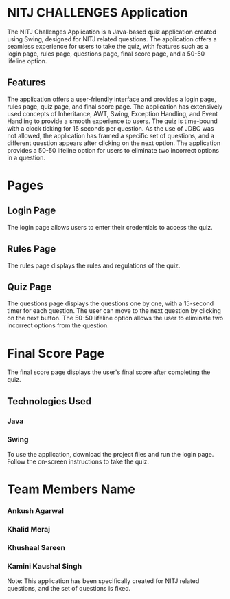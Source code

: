 # NITJ CHALLENGES Application
The NITJ Challenges Application is a Java-based quiz application created using Swing, designed for NITJ related questions. The application offers a seamless experience for users to take the quiz, with features such as a login page, rules page, questions page, final score page, and a 50-50 lifeline option.

## Features
The application offers a user-friendly interface and provides a login page, rules page, quiz page, and final score page.
The application has extensively used concepts of Inheritance, AWT, Swing, Exception Handling, and Event Handling to provide a smooth experience to users.
The quiz is time-bound with a clock ticking for 15 seconds per question.
As the use of JDBC was not allowed, the application has framed a specific set of questions, and a different question appears after clicking on the next option.
The application provides a 50-50 lifeline option for users to eliminate two incorrect options in a question.
# Pages
## Login Page
The login page allows users to enter their credentials to access the quiz.

## Rules Page
The rules page displays the rules and regulations of the quiz.

## Quiz Page
The questions page displays the questions one by one, with a 15-second timer for each question. The user can move to the next question by clicking on the next button. The 50-50 lifeline option allows the user to eliminate two incorrect options from the question.

# Final Score Page
The final score page displays the user's final score after completing the quiz.

## Technologies Used
### Java
### Swing
To use the application, download the project files and run the login page. Follow the on-screen instructions to take the quiz.

# Team Members Name
### Ankush Agarwal
### Khalid Meraj
### Khushaal Sareen
### Kamini Kaushal Singh
Note: This application has been specifically created for NITJ related questions, and the set of questions is fixed.
